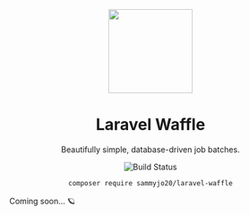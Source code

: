 <div align="center">
    
<img src="https://user-images.githubusercontent.com/29132017/181362714-e8afe51e-7a8c-46ef-acb3-5ca2cfb931d3.png" width="150">

# Laravel Waffle
Beautifully simple, database-driven job batches.

![Build Status](https://github.com/sammyjo20/saloon/actions/workflows/tests.yml/badge.svg)

```bash
composer require sammyjo20/laravel-waffle
```

</div>

Coming soon... 🪐 
